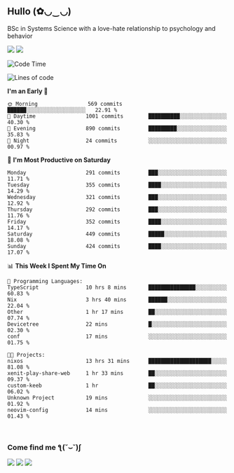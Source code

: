 <h2>Hullo (✿◡‿◡)</h2>

BSc in Systems Science with a love-hate relationship to psychology and behavior

<img src="https://github-readme-activity-graph.vercel.app/graph?username=hedonicadapter&theme=high-contrast"/>
<img src="https://github-readme-stats-git-masterrstaa-rickstaa.vercel.app/api?username=hedonicadapter&theme=highcontrast"/>

<!--START_SECTION:waka-->
![Code Time](http://img.shields.io/badge/Code%20Time-1%2C558%20hrs%2010%20mins-blue)

![Lines of code](https://img.shields.io/badge/From%20Hello%20World%20I%27ve%20Written-6.5%20million%20lines%20of%20code-blue)

**I'm an Early 🐤** 

```text
🌞 Morning                569 commits         ██████░░░░░░░░░░░░░░░░░░░   22.91 % 
🌆 Daytime                1001 commits        ██████████░░░░░░░░░░░░░░░   40.30 % 
🌃 Evening                890 commits         █████████░░░░░░░░░░░░░░░░   35.83 % 
🌙 Night                  24 commits          ░░░░░░░░░░░░░░░░░░░░░░░░░   00.97 % 
```
📅 **I'm Most Productive on Saturday** 

```text
Monday                   291 commits         ███░░░░░░░░░░░░░░░░░░░░░░   11.71 % 
Tuesday                  355 commits         ████░░░░░░░░░░░░░░░░░░░░░   14.29 % 
Wednesday                321 commits         ███░░░░░░░░░░░░░░░░░░░░░░   12.92 % 
Thursday                 292 commits         ███░░░░░░░░░░░░░░░░░░░░░░   11.76 % 
Friday                   352 commits         ████░░░░░░░░░░░░░░░░░░░░░   14.17 % 
Saturday                 449 commits         █████░░░░░░░░░░░░░░░░░░░░   18.08 % 
Sunday                   424 commits         ████░░░░░░░░░░░░░░░░░░░░░   17.07 % 
```


📊 **This Week I Spent My Time On** 

```text
💬 Programming Languages: 
TypeScript               10 hrs 8 mins       ███████████████░░░░░░░░░░   60.83 % 
Nix                      3 hrs 40 mins       ██████░░░░░░░░░░░░░░░░░░░   22.04 % 
Other                    1 hr 17 mins        ██░░░░░░░░░░░░░░░░░░░░░░░   07.74 % 
Devicetree               22 mins             █░░░░░░░░░░░░░░░░░░░░░░░░   02.30 % 
conf                     17 mins             ░░░░░░░░░░░░░░░░░░░░░░░░░   01.75 % 

🐱‍💻 Projects: 
nixos                    13 hrs 31 mins      ████████████████████░░░░░   81.08 % 
xenit-play-share-web     1 hr 33 mins        ██░░░░░░░░░░░░░░░░░░░░░░░   09.37 % 
custom-keeb              1 hr                ██░░░░░░░░░░░░░░░░░░░░░░░   06.02 % 
Unknown Project          19 mins             ░░░░░░░░░░░░░░░░░░░░░░░░░   01.92 % 
neovim-config            14 mins             ░░░░░░░░░░░░░░░░░░░░░░░░░   01.43 % 
```


<!--END_SECTION:waka-->

<br/>
<h3>Come find me ƪ(˘⌣˘)ʃ </h3>

<a href="https://hedonicadapter.com/"><img src="https://img.shields.io/badge/-Portfolio-3423A6?style=flat-square&logo=Google-Chrome&logoColor=white"/></a>
<a href="www.linkedin.com/in/sam-herman"><img src="https://img.shields.io/badge/-Sam%20Herman-0077B5?style=flat-square&logo=Linkedin&logoColor=white"/></a>
<a href="mailto:mailservice.samherman@gamil.com"><img src="https://img.shields.io/badge/-mailservice.samherman@gamil.com-D14836?style=flat-square&logo=Gmail&logoColor=white"/></a>

<!--
**cdthomp1/cdthomp1** is a ✨ _special_ ✨ repository because its `README.md` (this file) appears on your GitHub profile.


----
Credit: [cdthomp1](https://github.com/cdthomp1)

Last Edited on: 19/11/2020
